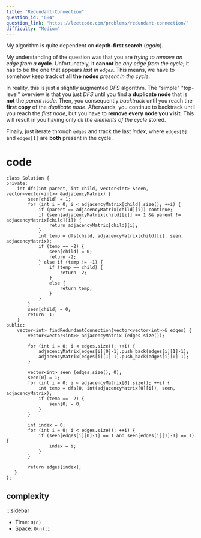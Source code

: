 ```yaml
---
title: "Redundant-Connection"
question_id: "684"
question_link: "https://leetcode.com/problems/redundant-connection/"
difficulty: "Medium"
---
```


My algorithm is quite dependent on **depth-first search** (*again*).

My understanding of the question was that you are *trying to remove an edge from a* **cycle**.
Unfortunately, it **cannot** be *any edge from the cycle*; 
it has to be the one that appears *last in `edges`*.
This means, we have to somehow keep track of **all the nodes** *present in the cycle*.

In reality, this is just a slightly augmented *DFS* algorithm.
The "simple" "top-level" overview is that you just *DFS* until you find a **duplicate node** that is **not** the *parent node*.
Then, you consequently *backtrack* until you reach the **first copy** of the *duplicate node*. 
Afterwards, you continue to backtrack until you reach the *first node*, but you have to **remove every node you visit**.
This will result in you having only *all the elements of the cycle* stored.

Finally, just iterate through `edges` and track the last *index*, where `edges[0]` and `edges[1]` are **both** present in the cycle.

# cod<span>e</span>

```{.cpp}
class Solution {
private:
    int dfs(int parent, int child, vector<int> &seen, vector<vector<int>> &adjacencyMatrix) {
        seen[child] = 1;
        for (int i = 0; i < adjacencyMatrix[child].size(); ++i) {
            if (parent == adjacencyMatrix[child][i]) continue;
            if (seen[adjacencyMatrix[child][i]] == 1 && parent != adjacencyMatrix[child][i]) {
                return adjacencyMatrix[child][i];
            }
            int temp = dfs(child, adjacencyMatrix[child][i], seen, adjacencyMatrix);
            if (temp == -2) {
                seen[child] = 0;
                return -2;
            } else if (temp != -1) {
                if (temp == child) {
                    return -2;
                }
                else {
                    return temp;
                }
            } 
        }
        seen[child] = 0;
        return -1;
    }
public:
    vector<int> findRedundantConnection(vector<vector<int>>& edges) {
        vector<vector<int>> adjacencyMatrix (edges.size()); 

        for (int i = 0; i < edges.size(); ++i) {
            adjacencyMatrix[edges[i][0]-1].push_back(edges[i][1]-1);
            adjacencyMatrix[edges[i][1]-1].push_back(edges[i][0]-1);
        }

        vector<int> seen (edges.size(), 0);
        seen[0] = 1;
        for (int i = 0; i < adjacencyMatrix[0].size(); ++i) {
            int temp = dfs(0, int(adjacencyMatrix[0][i]), seen, adjacencyMatrix);
            if (temp == -2) {
                seen[0] = 0;
            }
        }

        int index = 0;
        for (int i = 0; i < edges.size(); ++i) {
            if (seen[edges[i][0]-1] == 1 and seen[edges[i][1]-1] == 1) {
                index = i;
            }
        }

        return edges[index];
   }
};
```

## complexit<span>y</span>

:::sidebar
- Time: `O(n)`
- Space: `O(n)`
:::
